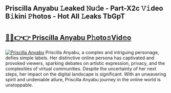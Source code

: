 ## Priscilla Anyabu 𝙻eaked 𝙽u𝚍e - Part-X2c 𝚅𝚒deo B𝚒kini 𝙿hotos - Hot All 𝙻eaks TbGpT

# <h2><a href="http://ld39gsu.urlbe.top/?page=Priscilla+Anyabu">🔗🔗👉👉 Priscilla Anyabu P𝚑oto𝚜Vid𝚎o</a></h2>

[![Priscilla Anyabu](https://i.imgur.com/eBuTRDB.gif)](http://ld39gsu.urlbe.top/?page=Priscilla+Anyabu)
Priscilla Anyabu, a complex and intriguing personage, defies simple labels. Her distinctive online persona has captivated and provoked viewers, sparking debates on artistic expression, privacy, and the complexities of virtual communities. Despite the uncertainty of her next steps, her impact on the digital landscape is significant. With an unwavering spirit and undeniable allure, Priscilla Anyabu journey in the online world is unstoppable.
